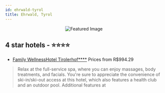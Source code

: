 ```yaml
---
id: ehrwald-tyrol
title: Ehrwald, Tyrol
---
```


<center><img src="https://i.travelapi.com/hotels/12000000/11280000/11279900/11279805/749c2a40_z.jpg" alt="Featured Image" /></center>


##  4 star hotels - ⭐️⭐️⭐️⭐️

-    [Family WellnessHotel Tirolerhof****](https://us.hurb.com/hotels/ehrwald/family-wellnesshotel-tirolerhof-JNP-JP858550?cmp=18055) Prices from R$994.29
   > Relax at the full-service spa, where you can enjoy massages, body treatments, and facials. You're sure to appreciate the convenience of ski-in/ski-out access at this hotel, which also features a health club and an outdoor pool. Additional features at
